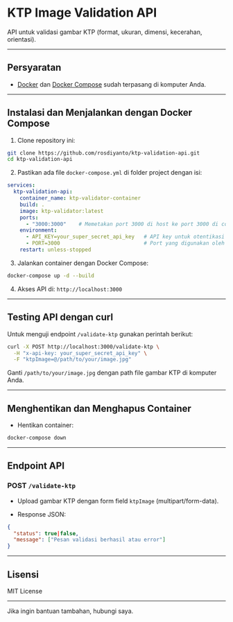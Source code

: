 # KTP Image Validation API

API untuk validasi gambar KTP (format, ukuran, dimensi, kecerahan, orientasi).

---

## Persyaratan

- [Docker](https://www.docker.com/get-started) dan [Docker Compose](https://docs.docker.com/compose/install/) sudah terpasang di komputer Anda.

---

## Instalasi dan Menjalankan dengan Docker Compose

1. Clone repository ini:

```bash
git clone https://github.com/rosdiyanto/ktp-validation-api.git
cd ktp-validation-api
```

2. Pastikan ada file `docker-compose.yml` di folder project dengan isi:

```yaml
services:
  ktp-validation-api:
    container_name: ktp-validator-container
    build: .
    image: ktp-validator:latest
    ports:
      - "3000:3000"    # Memetakan port 3000 di host ke port 3000 di container
    environment:
      - API_KEY=your_super_secret_api_key   # API key untuk otentikasi akses aplikasi
      - PORT=3000                           # Port yang digunakan oleh aplikasi di container
    restart: unless-stopped

```

3. Jalankan container dengan Docker Compose:

```bash
docker-compose up -d --build
```

4. Akses API di: `http://localhost:3000`

---

## Testing API dengan curl

Untuk menguji endpoint `/validate-ktp` gunakan perintah berikut:

```bash
curl -X POST http://localhost:3000/validate-ktp \
  -H "x-api-key: your_super_secret_api_key" \
  -F "ktpImage=@/path/to/your/image.jpg"
```

Ganti `/path/to/your/image.jpg` dengan path file gambar KTP di komputer Anda.

---

## Menghentikan dan Menghapus Container

- Hentikan container:

```bash
docker-compose down
```

---

## Endpoint API

### POST `/validate-ktp`

- Upload gambar KTP dengan form field `ktpImage` (multipart/form-data).

- Response JSON:

```json
{
  "status": true|false,
  "message": ["Pesan validasi berhasil atau error"]
}
```

---

## Lisensi

MIT License

---

Jika ingin bantuan tambahan, hubungi saya.
